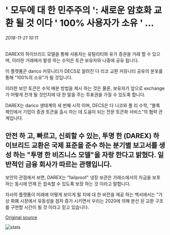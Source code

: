# ' 모두에 대 한 민주주의 ': 새로운 암호화 교환 될 것 이다 ' 100% 사용자가 소유 ' ...

###### 2018-11-21 10:11

DAREX의 하이브리드 모델을 통해 사용자는 유틸리티와 유가 증권을 거래 할 수 있으며, 이러한 거래에서 발생 하는 수익은 토큰 보유자와 나중에 공유 됩니다.

이 플랫폼은 darico 커뮤니티가 DECS로 알려진 다 리코 교환 커뮤니티 공유의 분포를 통해 "100%의 소유"가 될 것입니다.

이러한 보안 토큰은 수익 배분 방법을 제시 하는 것은 물론, 보유자가 앞으로 exchange가 어떻게 전개 될 것인지에 대 한 말을 주는 투표권을 가질 수 있도록 합니다.

DAREX는 darico 생태계의 세 번째 시작 이며, DECS은 다 니코와 폴 리 수학, "블록 체인에서 기업이 증권 토큰을 출시 하는 데 도움이 되는 전문 토큰화 서비스"의 협력 관계입니다.

## 안전 하 고, 빠르고, 신뢰할 수 있는, 투명 한 (DAREX) 하이브리드 교환은 국제 표준을 준수 하는 분기별 보고서를 생성 하는 "투명 한 비즈니스 모델"을 자랑 한다고 밝혔다. 일반적인 금융 회사가 따르는 관행입니다.

보안의 관점에서 보면, DAREX는 "failproof" 냉장 보관은 거래소에서의 자금을 보호 하는 동시에 언제 든 접속할 수 있도록 보장 하는 것 이라고 말합니다.

자사의 플랫폼이 미래에 어떻게 보이게 될 지에 대 한 비전을 제공 하는 백서에서는 "가상 화폐 시장에서 유동성을 점차 증가 시키면서 우리는 2020에 의해 분산 된 교환 구조를 구현할 시간이 될 것 이라고 믿고 있습니다.

[Original source](https://cointelegraph.com/news/democratic-for-all-new-crypto-exchange-will-be-100-percent-owned-by-users)

![stats](https://c.statcounter.com/11760860/0/a89fa40b/1/ "stats")